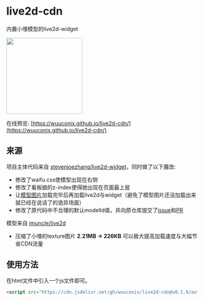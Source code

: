 # live2d-cdn

内置小埋模型的live2d-widget

<img src="https://sina-vercel.wuuconix.link/large/007YVyKcly1hc9lbgfb67j30li0mpk0i.jpg" width="200px">

在线预览: [https://wuuconix.github.io/live2d-cdn/](https://wuuconix.github.io/live2d-cdn/)
## 来源

项目主体代码来自 [stevenjoezhang/live2d-widget](https://github.com/stevenjoezhang/live2d-widget)，同时做了以下魔改:

+ 修改了waifu.css使模型出现在右侧
+ 修改了看板娘的z-index使得她出现在页面最上层
+ 让[模型图片](https://cdn.jsdelivr.net/gh/wuuconix/live2d-cdn@latest/model/xiaomai/umaru2048/texture_00.png)加载完毕后再加载live2d与widget（避免了模型图片还没加载出来就已经在说话了的诡异场面）
+ 修改了原代码中不合理的默认modelId值，并向原仓库提交了[issue](https://github.com/stevenjoezhang/live2d-widget/issues/135)和[PR](https://github.com/stevenjoezhang/live2d-widget/pull/136)

模型来自 [imuncle/live2d](https://github.com/imuncle/live2d)

+ 压缩了小埋的texture图片 **2.21MB -> 226KB** 可以极大提高加载速度与大幅节省CDN流量

## 使用方法

在html文件中引入一个js文件即可。

```html
<script src="https://cdn.jsdelivr.net/gh/wuuconix/live2d-cdn@v0.1.9/autoload.js"></script>
```